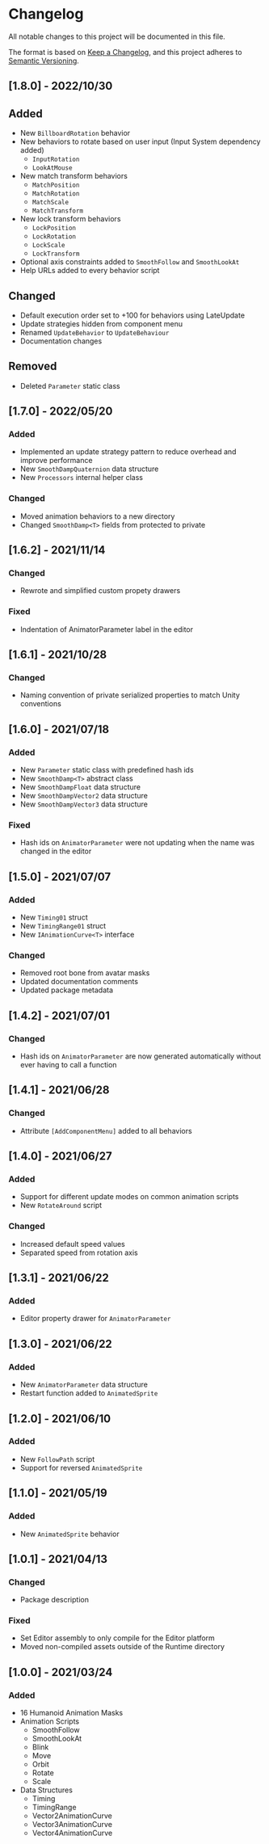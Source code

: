 # Changelog

All notable changes to this project will be documented in this file.

The format is based on [Keep a Changelog](https://keepachangelog.com/en/1.0.0/),
and this project adheres to [Semantic Versioning](https://semver.org/spec/v2.0.0.html).

## [1.8.0] - 2022/10/30

## Added

- New `BillboardRotation` behavior
- New behaviors to rotate based on user input (Input System dependency added)
  - `InputRotation`
  - `LookAtMouse`
- New match transform behaviors
  - `MatchPosition`
  - `MatchRotation`
  - `MatchScale`
  - `MatchTransform`
- New lock transform behaviors
  - `LockPosition`
  - `LockRotation`
  - `LockScale`
  - `LockTransform`
- Optional axis constraints added to `SmoothFollow` and `SmoothLookAt`
- Help URLs added to every behavior script

## Changed

- Default execution order set to +100 for behaviors using LateUpdate
- Update strategies hidden from component menu
- Renamed `UpdateBehavior` to `UpdateBehaviour`
- Documentation changes

## Removed

- Deleted `Parameter` static class

## [1.7.0] - 2022/05/20

### Added

- Implemented an update strategy pattern to reduce overhead and improve performance
- New `SmoothDampQuaternion` data structure
- New `Processors` internal helper class

### Changed

- Moved animation behaviors to a new directory
- Changed `SmoothDamp<T>` fields from protected to private

## [1.6.2] - 2021/11/14

### Changed

- Rewrote and simplified custom propety drawers

### Fixed

- Indentation of AnimatorParameter label in the editor

## [1.6.1] - 2021/10/28

### Changed

- Naming convention of private serialized properties to match Unity conventions

## [1.6.0] - 2021/07/18

### Added

- New `Parameter` static class with predefined hash ids
- New `SmoothDamp<T>` abstract class
- New `SmoothDampFloat` data structure
- New `SmoothDampVector2` data structure
- New `SmoothDampVector3` data structure

### Fixed

- Hash ids on `AnimatorParameter` were not updating when the name was changed in the editor

## [1.5.0] - 2021/07/07

### Added

- New `Timing01` struct
- New `TimingRange01` struct
- New `IAnimationCurve<T>` interface

### Changed

- Removed root bone from avatar masks
- Updated documentation comments
- Updated package metadata

## [1.4.2] - 2021/07/01

### Changed

- Hash ids on `AnimatorParameter` are now generated automatically without ever having to call a function

## [1.4.1] - 2021/06/28

### Changed

- Attribute `[AddComponentMenu]` added to all behaviors

## [1.4.0] - 2021/06/27

### Added

- Support for different update modes on common animation scripts
- New `RotateAround` script

### Changed

- Increased default speed values
- Separated speed from rotation axis

## [1.3.1] - 2021/06/22

### Added

- Editor property drawer for `AnimatorParameter`

## [1.3.0] - 2021/06/22

### Added

- New `AnimatorParameter` data structure
- Restart function added to `AnimatedSprite`

## [1.2.0] - 2021/06/10

### Added

- New `FollowPath` script
- Support for reversed `AnimatedSprite`

## [1.1.0] - 2021/05/19

### Added

- New `AnimatedSprite` behavior

## [1.0.1] - 2021/04/13

### Changed

- Package description

### Fixed

- Set Editor assembly to only compile for the Editor platform
- Moved non-compiled assets outside of the Runtime directory

## [1.0.0] - 2021/03/24

### Added

- 16 Humanoid Animation Masks
- Animation Scripts
  - SmoothFollow
  - SmoothLookAt
  - Blink
  - Move
  - Orbit
  - Rotate
  - Scale
- Data Structures
  - Timing
  - TimingRange
  - Vector2AnimationCurve
  - Vector3AnimationCurve
  - Vector4AnimationCurve
